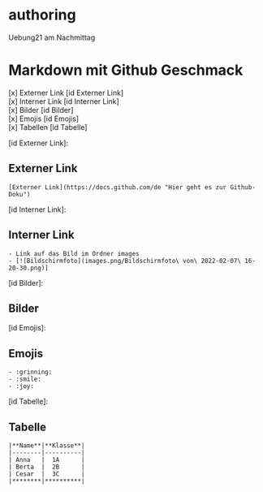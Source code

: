 # authoring
Uebung21 am Nachmittag

# Markdown mit Github Geschmack

[x] Externer Link [id Externer Link]  
[x] Interner Link [id Interner Link]  
[x] Bilder [id Bilder]  
[x] Emojis [id Emojis]  
[x] Tabellen [id Tabelle]  


[id Externer Link]:  
## Externer Link  
	[Externer Link](https://docs.github.com/de "Hier geht es zur Github-Doku")


[id Interner Link]:  
##  Interner Link  
	- Link auf das Bild im Ordner images
	- [![Bildschirmfoto](images.png/Bildschirmfoto\ von\ 2022-02-07\ 16-20-30.png)] 


[id Bilder]:  
##  Bilder  
	

[id Emojis]:  
## Emojis  
	- :grinning:
	- :smile:
	- :joy:


[id Tabelle]:  
## Tabelle  

	|**Name**|**Klasse**|
	|--------|----------|
	| Anna   |  1A      |
	| Berta  |  2B      |
	| Cesar  |  3C      |
	|********|**********| 
